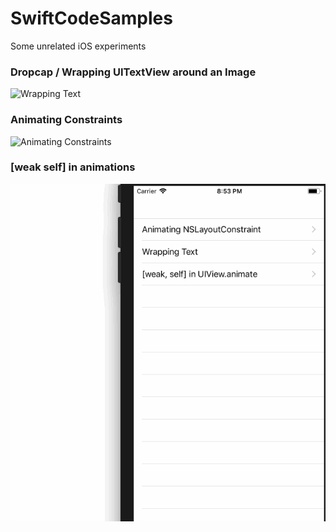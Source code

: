 # SwiftCodeSamples

Some unrelated iOS experiments

### Dropcap / Wrapping UITextView around an Image
![Wrapping Text](readme_images/wrapping_text.jpg)

### Animating Constraints
![Animating Constraints](readme_images/animating_constraints.gif)

### [weak self] in animations
![[weak self] in animations](readme_images/animations-self.gif)

